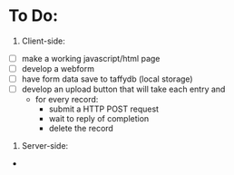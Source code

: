 # To Do:

1. Client-side:
  - [ ] make a working javascript/html page
  - [ ] develop a webform
  - [ ] have form data save to taffydb (local storage)
  - [ ] develop an upload button that will take each entry and 
    - for every record:
      - submit a HTTP POST request
      - wait to reply of completion
      - delete the record
1. Server-side:
  - 
